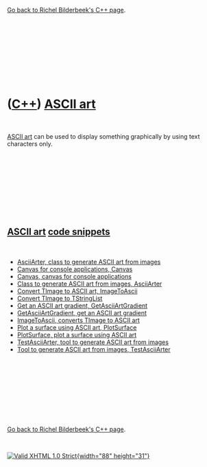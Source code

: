

[Go back to Richel Bilderbeek's C++ page](Cpp.htm).

 

 

 

 

 

([C++](Cpp.htm)) [ASCII art](CppAsciiArt.htm)
=============================================

 

[ASCII art](CppAsciiArt.htm) can be used to display something
graphically by using text characters only.

 

 

 

 

 

[ASCII art](CppAsciiArt.htm) [code snippets](CppCodeSnippets.htm)
-----------------------------------------------------------------

 

-   [AsciiArter, class to generate ASCII art from
    images](CppAsciiArter.htm)
-   [Canvas for console applications, Canvas](CppCanvas.htm)
-   [Canvas, canvas for console applications](CppCanvas.htm)
-   [Class to generate ASCII art from images,
    AsciiArter](CppAsciiArter.htm)
-   [Convert TImage to ASCII art, ImageToAscii](CppImageToAscii.htm)
-   [Convert TImage to TStringList](CppImageToStringList.htm)
-   [Get an ASCII art gradient,
    GetAsciiArtGradient](CppGetAsciiArtGradient.htm)
-   [GetAsciiArtGradient, get an ASCII art
    gradient](CppGetAsciiArtGradient.htm)
-   [ImageToAscii, converts TImage to ASCII art](CppImageToAscii.htm)
-   [Plot a surface using ASCII art, PlotSurface](CppPlotSurface.htm)
-   [PlotSurface, plot a surface using ASCII art](CppPlotSurface.htm)
-   [TestAsciiArter, tool to generate ASCII art from
    images](ToolTestAsciiArter.htm)
-   [Tool to generate ASCII art from images,
    TestAsciiArter](ToolTestAsciiArter.htm)

 

 

 

 

 

[Go back to Richel Bilderbeek's C++ page](Cpp.htm).



 

[![Valid XHTML 1.0 Strict](valid-xhtml10.png){width="88"
height="31"}](http://validator.w3.org/check?uri=referer)
